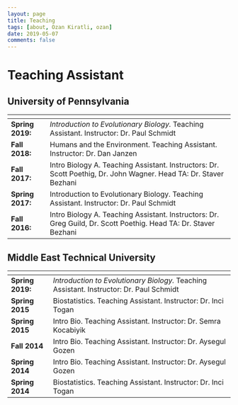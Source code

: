 ```yaml
---
layout: page
title: Teaching
tags: [about, Ozan Kiratli, ozan]
date: 2019-05-07
comments: false
---
```


# Teaching Assistant
## University of Pennsylvania

| <img width=100> |    |
|----|----|
| **Spring 2019:** | _Introduction to Evolutionary Biology._ Teaching Assistant. Instructor: Dr. Paul Schmidt | 
| **Fall 2018:**   | Humans and the Environment. Teaching Assistant. Instructor: Dr. Dan  Janzen |
| **Fall 2017:** | Intro Biology A. Teaching Assistant. Instructors: Dr. Scott Poethig, Dr. John Wagner. Head TA: Dr. Staver Bezhani |
| **Spring 2017:** | Introduction to Evolutionary Biology. Teaching Assistant. Instructor: Dr. Paul Schmidt | 
| **Fall 2016:** |  Intro Biology A. Teaching Assistant. Instructors: Dr. Greg Guild, Dr. Scott Poethig. Head TA: Dr. Staver Bezhani |

## Middle East Technical University
| <img width=100> |    |
|----|----|
| **Spring 2019:** | _Introduction to Evolutionary Biology._ Teaching Assistant. Instructor: Dr. Paul Schmidt | 
| **Spring 2015** | Biostatistics. Teaching Assistant. Instructor: Dr. Inci Togan |
| **Spring 2015** | Intro Bio. Teaching Assistant. Instructor: Dr. Semra Kocabiyik |
| **Fall 2014**   | Intro Bio. Teaching Assistant. Instructor: Dr. Aysegul Gozen |
| **Spring 2014** | Intro Bio. Teaching Assistant. Instructor: Dr. Aysegul Gozen |
| **Spring 2014** | Biostatistics. Teaching Assistant. Instructor: Dr. Inci Togan |





